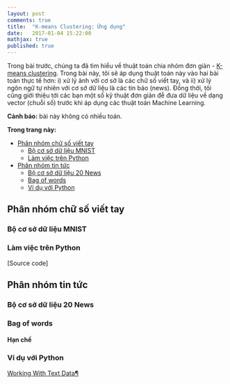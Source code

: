 ```yaml
---
layout: post
comments: true
title:  "K-means Clustering: Ứng dụng"
date:   2017-01-04 15:22:00
mathjax: true
published: true
---
```


Trong bài trước, chúng ta đã tìm hiểu về thuật toán chia nhóm đơn giản - [K-means clustering](/2017/01/01/kmeans/). Trong bài này, tôi sẽ áp dụng thuật toán này vào hai bài toán thực tế hơn: i) xử lý ảnh với cơ sở là các chữ số viết tay, và ii) xử lý ngôn ngữ tự nhiên với cơ sở dữ liệu là các tin báo (news). Đồng thời, tôi cũng giới thiệu tới các bạn một số kỹ thuật đơn giản đễ đưa dữ liệu về dạng vector (chuỗi số) trước khi áp dụng các thuật toán Machine Learning. 

**Cảnh báo:** bài này không có nhiều toán.

**Trong trang này:**
<!-- MarkdownTOC -->

- [Phân nhóm chữ số viết tay](#phan-nhom-chu-so-viet-tay)
    - [Bộ cơ sở dữ liệu MNIST](#bo-co-so-du-lieu-mnist)
    - [Làm việc trên Python](#lam-viec-tren-python)
- [Phân nhóm tin tức](#phan-nhom-tin-tuc)
    - [Bộ cơ sở dữ liệu 20 News](#bo-co-so-du-lieu--news)
    - [Bag of words](#bag-of-words)
    - [Ví dụ với Python](#vi-du-voi-python)

<!-- /MarkdownTOC -->

<!-- ========================== New Heading ==================== -->
<a name="phan-nhom-chu-so-viet-tay"></a>

## Phân nhóm chữ số viết tay 
<!-- ========================== New Heading ==================== -->
<a name="bo-co-so-du-lieu-mnist"></a>

### Bộ cơ sở dữ liệu MNIST 

<!-- ========================== New Heading ==================== -->
<a name="lam-viec-tren-python"></a>

### Làm việc trên Python 

[Source code]

<!-- ========================== New Heading ==================== -->
<a name="phan-nhom-tin-tuc"></a>

## Phân nhóm tin tức 
<!-- ========================== New Heading ==================== -->
<a name="bo-co-so-du-lieu--news"></a>

### Bộ cơ sở dữ liệu 20 News 

<!-- ========================== New Heading ==================== -->
<a name="bag-of-words"></a>

### Bag of words 
#### Hạn chế 
<!-- ========================== New Heading ==================== -->
<a name="vi-du-voi-python"></a>

### Ví dụ với Python


[Working With Text Data¶](http://scikit-learn.org/stable/tutorial/text_analytics/working_with_text_data.html)